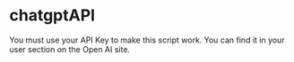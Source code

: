 ﻿# chatgptAPI
You must use your API Key to make this script work.
You can find it in your user section on the Open AI site.
